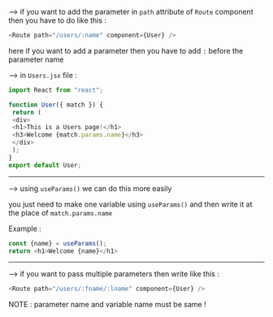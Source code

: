 --> if you want to add the parameter in `path` attribute of `Route` component then you have to do like this :

```js
<Route path="/users/:name" component={User} />
```

here if you want to add a parameter then you have to add `:` before the parameter name 

--> in `Users.jsx` file :
```js
import React from "react";

function User({ match }) {
 return (
 <div>
 <h1>This is a Users page!</h1>
 <h3>Welcome {match.params.name}</h3>
 </div>
 );
}
export default User;
```

------

--> using `useParams()` we can do this more easily 

you just need to make one variable using `useParams()` and then write it at the place of `match.params.name`

Example : 
```js
const {name} = useParams();
return <h1>Welcome {name}</h1>
```

-----

--> if you want to pass multiple parameters then write like this : 

```js
<Route path="/users/:fname/:lname" component={User} />
```

NOTE : parameter name and variable name must be same !

